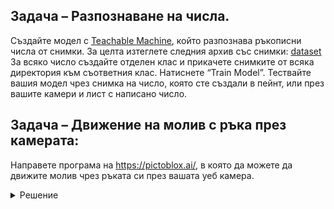 ## Задача – Разпознаване на числа. 
Създайте модел с [Teachable Machine](https://teachablemachine.withgoogle.com/train/image), който разпознава ръкописни числа от снимки. 
За целта изтеглете следния архив със снимки: [dataset](https://github.com/carolinepetrova/introduction_to_AI/raw/main/dataset.zip)
За всяко число създайте отделен клас и прикачете снимките от всяка директория към съответния клас.
Натиснете “Train Model”.
Тествайте вашия модел чрез снимка на число, която сте създали в пейнт, или през вашите камери и лист с написано число. 

## Задaча – Движение на молив с ръка през камерата:
Направете програма на https://pictoblox.ai/, в която да можете да движите молив чрез ръката си през вашата уеб камера. 

<details>
  <summary>Решение</summary>
  
  ### Heading
  1. Foo
  2. Bar
     * Baz
     * Qux

  ### Some Code
  ```js
  function logSomething(something) {
    console.log('Something', something);
  }
  ```
</details>
